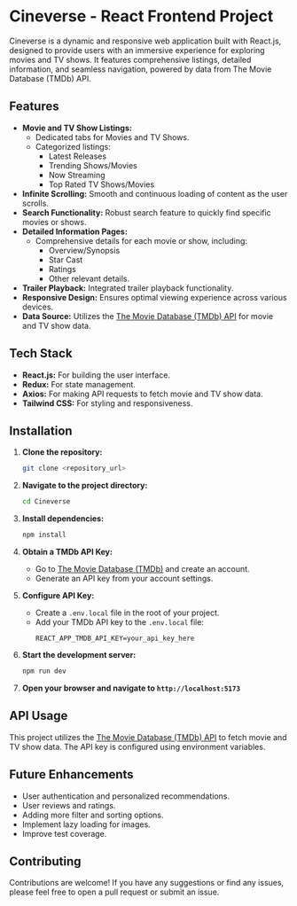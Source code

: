 # Cineverse - React Frontend Project

Cineverse is a dynamic and responsive web application built with React.js, designed to provide users with an immersive experience for exploring movies and TV shows. It features comprehensive listings, detailed information, and seamless navigation, powered by data from The Movie Database (TMDb) API.

## Features

* **Movie and TV Show Listings:**
    * Dedicated tabs for Movies and TV Shows.
    * Categorized listings:
        * Latest Releases
        * Trending Shows/Movies
        * Now Streaming
        * Top Rated TV Shows/Movies
* **Infinite Scrolling:** Smooth and continuous loading of content as the user scrolls.
* **Search Functionality:** Robust search feature to quickly find specific movies or shows.
* **Detailed Information Pages:**
    * Comprehensive details for each movie or show, including:
        * Overview/Synopsis
        * Star Cast
        * Ratings
        * Other relevant details.
* **Trailer Playback:** Integrated trailer playback functionality.
* **Responsive Design:** Ensures optimal viewing experience across various devices.
* **Data Source:** Utilizes the [The Movie Database (TMDb) API](https://www.themoviedb.org/) for movie and TV show data.

## Tech Stack

* **React.js:** For building the user interface.
* **Redux:** For state management.
* **Axios:** For making API requests to fetch movie and TV show data.
* **Tailwind CSS:** For styling and responsiveness.

## Installation

1.  **Clone the repository:**

    ```bash
    git clone <repository_url>
    ```

2.  **Navigate to the project directory:**

    ```bash
    cd Cineverse
    ```

3.  **Install dependencies:**

    ```bash
    npm install
    ```

4.  **Obtain a TMDb API Key:**
    * Go to [The Movie Database (TMDb)](https://www.themoviedb.org/) and create an account.
    * Generate an API key from your account settings.

5.  **Configure API Key:**
    * Create a `.env.local` file in the root of your project.
    * Add your TMDb API key to the `.env.local` file:
        ```
        REACT_APP_TMDB_API_KEY=your_api_key_here
        ```

6.  **Start the development server:**

    ```bash
    npm run dev
    ```

7.  **Open your browser and navigate to `http://localhost:5173`**

## API Usage

This project utilizes the [The Movie Database (TMDb) API](https://www.themoviedb.org/) to fetch movie and TV show data. The API key is configured using environment variables.

## Future Enhancements

* User authentication and personalized recommendations.
* User reviews and ratings.
* Adding more filter and sorting options.
* Implement lazy loading for images.
* Improve test coverage.

## Contributing

Contributions are welcome! If you have any suggestions or find any issues, please feel free to open a pull request or submit an issue.
